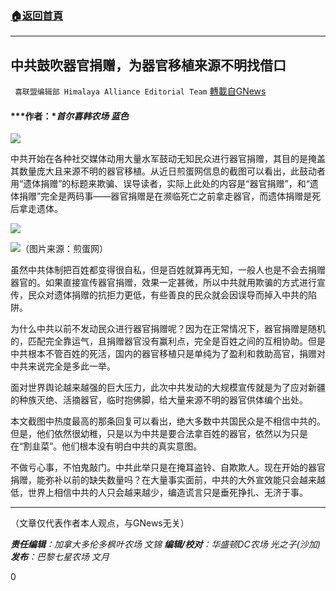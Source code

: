###  [:house:返回首頁](https://github.com/ourhimalayas/txt)
---

## 中共鼓吹器官捐赠，为器官移植来源不明找借口
` 喜联盟编辑部 Himalaya Alliance Editorial Team` [轉載自GNews](https://gnews.org/zh-hans/965162/)

#### ***作者：**首尔喜韩农场 蓝色*

![]()![](https://gnews.org/wp-content/uploads/2021/03/图片-1-7.png)

中共开始在各种社交媒体动用大量水军鼓动无知民众进行器官捐赠，其目的是掩盖其数量庞大且来源不明的器官移植。从近日煎蛋网信息的截图可以看出，此鼓动者用“遗体捐赠”的标题来欺骗、误导读者，实际上此处的内容是“器官捐赠”，和“遗体捐赠”完全是两码事——器官捐赠是在濒临死亡之前拿走器官，而遗体捐赠是死后拿走遗体。

![]()![](https://gnews.org/wp-content/uploads/2021/03/图片-2-4.png)

![]()![](https://gnews.org/wp-content/uploads/2021/03/图片-3-2.png)（图片来源：煎蛋网）

虽然中共体制把百姓都变得很自私，但是百姓就算再无知，一般人也是不会去捐赠器官的。如果直接宣传器官捐赠，效果一定甚微，所以中共就用欺骗的方式进行宣传，民众对遗体捐赠的抗拒力更低，有些善良的民众就会因误导而掉入中共的陷阱。

为什么中共以前不发动民众进行器官捐赠呢？因为在正常情况下，器官捐赠是随机的，匹配完全靠运气，且捐赠器官没有赢利点，完全是百姓之间的互相协助。但是中共根本不管百姓的死活，国内的器官移植只是单纯为了盈利和救助高官，捐赠对中共来说完全是多此一举。

面对世界舆论越来越强的巨大压力，此次中共发动的大规模宣传就是为了应对新疆的种族灭绝、活摘器官，临时抱佛脚，给大量来源不明的器官供体编个出处。

本文截图中热度最高的那条回复可以看出，绝大多数中共国民众是不相信中共的。但是，他们依然很幼稚，只是以为中共是要合法拿百姓的器官，依然以为只是在“割韭菜”。他们根本没有明白中共的真实意图。

不做亏心事，不怕鬼敲门。中共此举只是在掩耳盗铃、自欺欺人。现在开始的器官捐赠，能弥补以前的缺失数量吗？在大量事实面前，中共的大外宣效能只会越来越低，世界上相信中共的人只会越来越少，编造谎言只是垂死挣扎、无济于事。

* * *

（文章仅代表作者本人观点，与GNews无关）

***责任编辑**：加拿大多伦多枫叶农场 文锦
**编辑/校对**：华盛顿DC农场 光之子(沙加)
**发布**：巴黎七星农场 文月*

0
